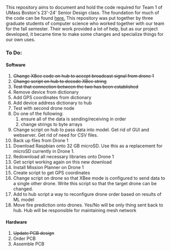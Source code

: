This repository aims to document and hold the code required for Team 1 of UMass Boston's 23'-24' Senior Design class. The foundation for much of the code can be found [here.](https://github.com/AbhiSharma04/Drone-Mesh-Communication-Network) This repository was put together by three graduate students of computer science who worked together with our team for the fall semester. Their work provided a lot of help, but as our project developed, it became time to make some changes and specialize things for our own uses.

### To Do:

#### Software
1) ~~Change XBee code on hub to accept broadcast signal from drone 1~~
2) ~~Change script on hub to decode XBee string~~
3) ~~Test that connection between the two has been established~~
4) Remove device from dictionary
5) Add GPS coordinates from dictionary
6) Add device address dictionary to hub
7) Test with second drone node
8) Do one of the following:
	1) ensure all of the data is sending/receiving in order
	2) change strings to byte arrays
9) Change script on hub to pass data into model. Get rid of GUI and webserver. Get rid of need for CSV files.
10) Back up files from Drone 1
11) Download Raspbian onto 32 GB microSD. Use this as a replacement for microSD currently in Drone 1.
12) Redownload all necessary libraries onto Drone 1
13) Get script working again on this new download
14) Install Mission Planner on Drone 1
15) Create script to get GPS coordinates
16) Change script on drone so that XBee mode is configured to send data to a single other drone. Write this script so that the target drone can be changed.
17) Add to hub script a way to reconfigure drone order based on results of ML model
18) Move fire prediction onto drones. Yes/No will be only thing sent back to hub. Hub will be responsible for maintaining mesh network
#### Hardware
1) ~~Update PCB design~~
2) Order PCB
3) Assemble PCB
